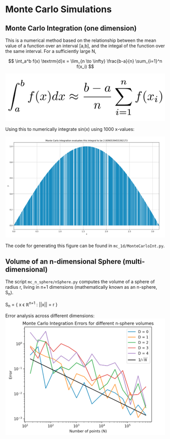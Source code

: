 # Monte Carlo Simulations

## Monte Carlo Integration (one dimension)
This is a numerical method based on the relationship between the mean value of a function over an interval [a,b], and the integal of the function over the same interval. For a sufficiently large N,

$$
\int_a^b f(x) \textrm{d}x = \lim_{n \to \infty} \frac{b-a}{n} \sum_{i=1}^n f(x_i)
$$

![Monte Carlo Integration Formula](./plots/MonteCarloInt.png)

Using this to numerically integrate sin(x) using 1000 x-values:

![Monte Carlo in action](./plots/MonteSS.png)

The code for generating this figure can be found in `mc_1d/MonteCarloInt.py`.

## Volume of an n-dimensional Sphere (multi-dimensional)
The script `mc_n_sphere/nSphere.py` computes the volume of a sphere of radius r, living in n+1 dimensions (mathematically known as an n-sphere, S<sub>n</sub>).

S<sub>n</sub> = { x ϵ ℝ<sup>n+1</sup> : ||x|| = r }

Error analysis across different dimensions:
<img src="./plots/nSphereErr.png" alt="Integration Error as a function of points used">